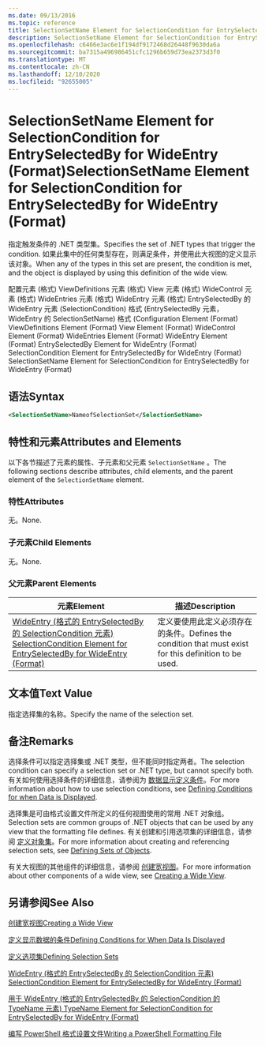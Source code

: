 ```yaml
---
ms.date: 09/13/2016
ms.topic: reference
title: SelectionSetName Element for SelectionCondition for EntrySelectedBy for WideEntry (Format)
description: SelectionSetName Element for SelectionCondition for EntrySelectedBy for WideEntry (Format)
ms.openlocfilehash: c6466e3ac6e1f194df9172468d26448f9630da6a
ms.sourcegitcommit: ba7315a496986451cfc1296b659d73ea2373d3f0
ms.translationtype: MT
ms.contentlocale: zh-CN
ms.lasthandoff: 12/10/2020
ms.locfileid: "92655005"
---
```

# <a name="selectionsetname-element-for-selectioncondition-for-entryselectedby-for-wideentry-format"></a><span data-ttu-id="065f4-103">SelectionSetName Element for SelectionCondition for EntrySelectedBy for WideEntry (Format)</span><span class="sxs-lookup"><span data-stu-id="065f4-103">SelectionSetName Element for SelectionCondition for EntrySelectedBy for WideEntry (Format)</span></span>

<span data-ttu-id="065f4-104">指定触发条件的 .NET 类型集。</span><span class="sxs-lookup"><span data-stu-id="065f4-104">Specifies the set of .NET types that trigger the condition.</span></span> <span data-ttu-id="065f4-105">如果此集中的任何类型存在，则满足条件，并使用此大视图的定义显示该对象。</span><span class="sxs-lookup"><span data-stu-id="065f4-105">When any of the types in this set are present, the condition is met, and the object is displayed by using this definition of the wide view.</span></span>

<span data-ttu-id="065f4-106">配置元素 (格式) ViewDefinitions 元素 (格式) View 元素 (格式) WideControl 元素 (格式) WideEntries 元素 (格式) WideEntry 元素 (格式) EntrySelectedBy 的 WideEntry 元素 (SelectionCondition) 格式 (EntrySelectedBy 元素，WideEntry 的 SelectionSetName) 格式 (</span><span class="sxs-lookup"><span data-stu-id="065f4-106">Configuration Element (Format) ViewDefinitions Element (Format) View Element (Format) WideControl Element (Format) WideEntries Element (Format) WideEntry Element (Format) EntrySelectedBy Element for WideEntry (Format) SelectionCondition Element for EntrySelectedBy for WideEntry (Format) SelectionSetName Element for SelectionCondition for EntrySelectedBy for WideEntry (Format)</span></span>

## <a name="syntax"></a><span data-ttu-id="065f4-107">语法</span><span class="sxs-lookup"><span data-stu-id="065f4-107">Syntax</span></span>

```xml
<SelectionSetName>NameofSelectionSet</SelectionSetName>
```

## <a name="attributes-and-elements"></a><span data-ttu-id="065f4-108">特性和元素</span><span class="sxs-lookup"><span data-stu-id="065f4-108">Attributes and Elements</span></span>

<span data-ttu-id="065f4-109">以下各节描述了元素的属性、子元素和父元素 `SelectionSetName` 。</span><span class="sxs-lookup"><span data-stu-id="065f4-109">The following sections describe attributes, child elements, and the parent element of the `SelectionSetName` element.</span></span>

### <a name="attributes"></a><span data-ttu-id="065f4-110">特性</span><span class="sxs-lookup"><span data-stu-id="065f4-110">Attributes</span></span>

<span data-ttu-id="065f4-111">无。</span><span class="sxs-lookup"><span data-stu-id="065f4-111">None.</span></span>

### <a name="child-elements"></a><span data-ttu-id="065f4-112">子元素</span><span class="sxs-lookup"><span data-stu-id="065f4-112">Child Elements</span></span>

<span data-ttu-id="065f4-113">无。</span><span class="sxs-lookup"><span data-stu-id="065f4-113">None.</span></span>

### <a name="parent-elements"></a><span data-ttu-id="065f4-114">父元素</span><span class="sxs-lookup"><span data-stu-id="065f4-114">Parent Elements</span></span>

|<span data-ttu-id="065f4-115">元素</span><span class="sxs-lookup"><span data-stu-id="065f4-115">Element</span></span>|<span data-ttu-id="065f4-116">描述</span><span class="sxs-lookup"><span data-stu-id="065f4-116">Description</span></span>|
|-------------|-----------------|
|[<span data-ttu-id="065f4-117">WideEntry (格式的 EntrySelectedBy 的 SelectionCondition 元素) </span><span class="sxs-lookup"><span data-stu-id="065f4-117">SelectionCondition Element for EntrySelectedBy for WideEntry (Format)</span></span>](./selectioncondition-element-for-entryselectedby-for-widecontrol-format.md)|<span data-ttu-id="065f4-118">定义要使用此定义必须存在的条件。</span><span class="sxs-lookup"><span data-stu-id="065f4-118">Defines the condition that must exist for this definition to be used.</span></span>|

## <a name="text-value"></a><span data-ttu-id="065f4-119">文本值</span><span class="sxs-lookup"><span data-stu-id="065f4-119">Text Value</span></span>

<span data-ttu-id="065f4-120">指定选择集的名称。</span><span class="sxs-lookup"><span data-stu-id="065f4-120">Specify the name of the selection set.</span></span>

## <a name="remarks"></a><span data-ttu-id="065f4-121">备注</span><span class="sxs-lookup"><span data-stu-id="065f4-121">Remarks</span></span>

<span data-ttu-id="065f4-122">选择条件可以指定选择集或 .NET 类型，但不能同时指定两者。</span><span class="sxs-lookup"><span data-stu-id="065f4-122">The selection condition can specify a selection set or .NET type, but cannot specify both.</span></span> <span data-ttu-id="065f4-123">有关如何使用选择条件的详细信息，请参阅为 [数据显示定义条件](./defining-conditions-for-displaying-data.md)。</span><span class="sxs-lookup"><span data-stu-id="065f4-123">For more information about how to use selection conditions, see [Defining Conditions for when Data is Displayed](./defining-conditions-for-displaying-data.md).</span></span>

<span data-ttu-id="065f4-124">选择集是可由格式设置文件所定义的任何视图使用的常用 .NET 对象组。</span><span class="sxs-lookup"><span data-stu-id="065f4-124">Selection sets are common groups of .NET objects that can be used by any view that the formatting file defines.</span></span> <span data-ttu-id="065f4-125">有关创建和引用选项集的详细信息，请参阅 [定义对象集](./defining-selection-sets.md)。</span><span class="sxs-lookup"><span data-stu-id="065f4-125">For more information about creating and referencing selection sets, see [Defining Sets of Objects](./defining-selection-sets.md).</span></span>

<span data-ttu-id="065f4-126">有关大视图的其他组件的详细信息，请参阅 [创建宽视图](./creating-a-wide-view.md)。</span><span class="sxs-lookup"><span data-stu-id="065f4-126">For more information about other components of a wide view, see [Creating a Wide View](./creating-a-wide-view.md).</span></span>

## <a name="see-also"></a><span data-ttu-id="065f4-127">另请参阅</span><span class="sxs-lookup"><span data-stu-id="065f4-127">See Also</span></span>

[<span data-ttu-id="065f4-128">创建宽视图</span><span class="sxs-lookup"><span data-stu-id="065f4-128">Creating a Wide View</span></span>](./creating-a-wide-view.md)

[<span data-ttu-id="065f4-129">定义显示数据的条件</span><span class="sxs-lookup"><span data-stu-id="065f4-129">Defining Conditions for When Data Is Displayed</span></span>](./defining-conditions-for-displaying-data.md)

[<span data-ttu-id="065f4-130">定义选项集</span><span class="sxs-lookup"><span data-stu-id="065f4-130">Defining Selection Sets</span></span>](./defining-selection-sets.md)

[<span data-ttu-id="065f4-131">WideEntry (格式的 EntrySelectedBy 的 SelectionCondition 元素) </span><span class="sxs-lookup"><span data-stu-id="065f4-131">SelectionCondition Element for EntrySelectedBy for WideEntry (Format)</span></span>](./selectioncondition-element-for-entryselectedby-for-widecontrol-format.md)

[<span data-ttu-id="065f4-132">用于 WideEntry (格式的 EntrySelectedBy 的 SelectionCondition 的 TypeName 元素) </span><span class="sxs-lookup"><span data-stu-id="065f4-132">TypeName Element for SelectionCondition for EntrySelectedBy for WideEntry (Format)</span></span>](./typename-element-for-selectioncondition-for-entryselectedby-for-widecontrol-format.md)

[<span data-ttu-id="065f4-133">编写 PowerShell 格式设置文件</span><span class="sxs-lookup"><span data-stu-id="065f4-133">Writing a PowerShell Formatting File</span></span>](./writing-a-powershell-formatting-file.md)
